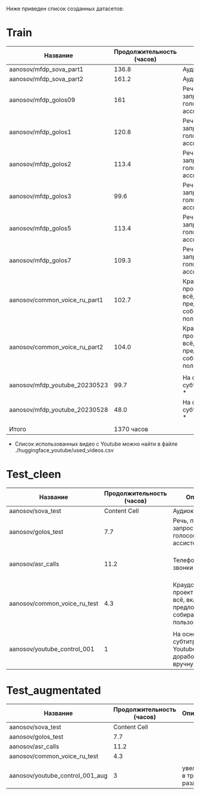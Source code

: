 Ниже приведен список созданных датасетов:

# Train

| Название  | Продолжительность (часов) | Описание | Ссылка на источник |
| ------------- | ------------- | ------------- | ------------- |
| aanosov/mfdp_sova_part1  | 136.8  | Аудиокниги  | [Sova Dataset](https://github.com/sovaai/sova-dataset) |
| aanosov/mfdp_sova_part2  | 161.2  | Аудиокниги  | [Sova Dataset](https://github.com/sovaai/sova-dataset) |
| aanosov/mfdp_golos09  | 161  | Речь, похожая на запросы к голосову ассистенту  | [Sber Golos](https://github.com/sberdevices/golos) |
| aanosov/mfdp_golos1  | 120.8  | Речь, похожая на запросы к голосову ассистенту  | [Sber Golos](https://github.com/sberdevices/golos) |
| aanosov/mfdp_golos2  | 113.4  | Речь, похожая на запросы к голосову ассистенту  | [Sber Golos](https://github.com/sberdevices/golos) |
| aanosov/mfdp_golos3  | 99.6  | Речь, похожая на запросы к голосову ассистенту  | [Sber Golos](https://github.com/sberdevices/golos) |
| aanosov/mfdp_golos5  | 113.4  | Речь, похожая на запросы к голосову ассистенту  | [Sber Golos](https://github.com/sberdevices/golos) |
| aanosov/mfdp_golos7  | 109.3  | Речь, похожая на запросы к голосову ассистенту  | [Sber Golos](https://github.com/sberdevices/golos) |
| aanosov/common_voice_ru_part1  | 102.7  | Краудсорсинговый проект Мозилы, всё, включая текст предложений собирается пользователями  | [Mozilla. Common Voice](https://commonvoice.mozilla.org/en/datasets) |
| aanosov/common_voice_ru_part2  | 104.0 | Краудсорсинговый проект Мозилы, всё, включая текст предложений собирается пользователями  | [Mozilla. Common Voice](https://commonvoice.mozilla.org/en/datasets) |
|   |   |   |  |
| aanosov/mfdp_youtube_20230523  | 99.7  | На основе субтитров Youtube *  | Собрано самостоятельно |
| aanosov/mfdp_youtube_20230528  | 48.0  | На основе субтитров Youtube *  | Собрано самостоятельно |
|   |   |   |  |
| Итого  | 1370 часов  |   | |

* Список использованных видео с Youtube можно найти в файле ./huggingface_youtube/used_videos.csv


# Test_cleen

| Название  | Продолжительность (часов) | Описание | Ссылка на источник |
| ------------- | ------------- | ------------- | ------------- |
| aanosov/sova_test  | Content Cell  | Аудиокниги  | [Sova Dataset](https://github.com/sovaai/sova-dataset) |
| aanosov/golos_test  | 7.7  | Речь, похожая на запросы к голосову ассистенту  | [Sber Golos](https://github.com/sberdevices/golos) |
| aanosov/asr_calls  | 11.2  | Телефонные звонки  | [Russian Open Speech To Text (STT/ASR) Dataset](https://github.com/snakers4/open_stt) |
| aanosov/common_voice_ru_test  | 4.3  | Краудсорсинговый проект Мозилы, всё, включая текст предложений собирается пользователями  | [Mozilla. Common Voice](https://commonvoice.mozilla.org/en/datasets) |
|   |   |   |  |
| aanosov/youtube_control_001  | 1  | На основе субтитров Youtube, разметка доработана вручную  | Собрано самостоятельно |




# Test_augmentated

| Название  | Продолжительность (часов) | Описание |
| ------------- | ------------- | ------------- |
| aanosov/sova_test  | Content Cell  |
| aanosov/golos_test  | 7.7  |   | 
| aanosov/asr_calls  | 11.2  |   | 
| aanosov/common_voice_ru_test  | 4.3  |   |
|   |   |   | 
| aanosov/youtube_control_001_aug  | 3  | увеличен в три раза  |


